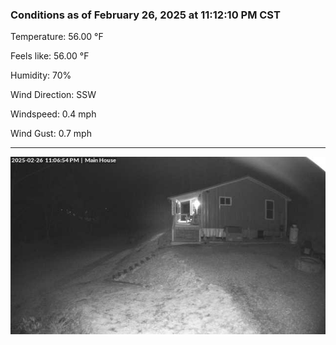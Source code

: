 ### Conditions as of February 26, 2025 at 11:12:10 PM CST 

Temperature: 56.00 &deg;F

Feels like: 56.00 &deg;F

Humidity: 70%

Wind Direction: SSW

Windspeed: 0.4 mph

Wind Gust: 0.7 mph

---

<img src="./images/latest.jpeg"/>

